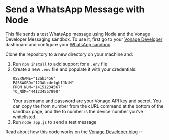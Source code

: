 # Send a WhatsApp Message with Node

This file sends a test WhatsApp message using Node and the Vonage Developer Messaging sandbox. To use it, first go to your [Vonage Developer](https://dashboard.nexmo.com/) dashboard and configure your [WhatsApp sandbox](https://dashboard.nexmo.com/messages/sandbox).

Clone the repository to a new directory on your machine and:

1. Run `npm install` to add support for a `.env` file
2. Create a new `.env` file and populate it with your credentials:
   ```text
   USERNAME="12ab3456"
   PASSWORD="123AbcdefghIJklM"
   FROM_NUM="14151234567"
   TO_NUM="441234567890"
   ```
   Your username and password are your Vonage API key and secret. You can copy the from number from the cURL command at the bottom of the sandbox page, and the to number is the device number you've whitelisted.
3. Run `node app.js` to send a test message

Read about how this code works on the [Vonage Developer blog](https://www.nexmo.com/blog/2020/04/15/send-a-whatsapp-message-with-node-dr) ☞
